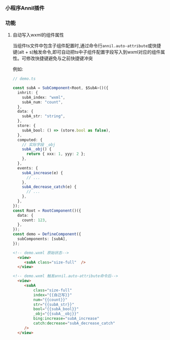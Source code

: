 ### 小程序Annil插件

### 功能

1. 自动写入wxml的组件属性

   当组件ts文件中包含子组件配置时,通过命令行`annil.auto-attribute`或快捷键(alt + s)触发命令,即可自动把ts中子组件配置字段写入到wxml对应的组件属性。可修改快捷键避免与之前快捷键冲突

   例如:
   ```ts
   // demo.ts

   const subA = SubComponent<Root, $SubA>()({
     inhrit: {
       subA_index: "wxml",
       subA_num: "count",
     },
     data: {
       subA_str: "string",
     },
     store: {
       subA_bool: () => (store.bool as false),
     },
     computed: {
       // 实际字段 _obj
       subA__obj() {
         return { xxx: 1, yyy: 2 };
       },
     },
     events: {
       subA_increase(e) {
         // ...
       },
       subA_decrease_catch(e) {
         // ...
       },
     },
   });
   const Root = RootComponent()({
     data: {
       count: 123,
     },
   });
   const demo = DefineComponent({
     subComponents: [subA],
   });
   ```
   ```html
   <!-- demo.wxml 原始状态-->
     <view>
    	<subA class="size-full"  />
     </view>
   ```

   ```html
   <!-- demo.wxml 触发annil.auto-attribute命令后-->
     <view>
    	<subA  
    		class="size-full"
    		index="{{自己写}}" 
    		num="{{count}}"
    		str="{{subA_str}}"
    		bool="{{subA_bool}}"
    		_obj="{{subA__obj}}"
    		bing:increase="subA_increase"
    		catch:decrease="subA_decrease_catch"
        />
     </view>
   ```
